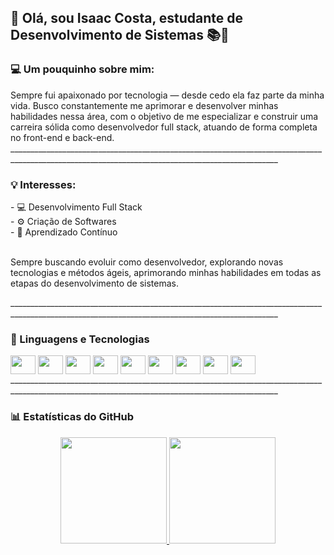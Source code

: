 ## 👋 Olá, sou Isaac Costa, estudante de Desenvolvimento de Sistemas 📚🚀
### 💻 Um pouquinho sobre mim:
<div>
 Sempre fui apaixonado por tecnologia — desde cedo ela faz parte da minha vida. Busco constantemente me aprimorar e desenvolver minhas habilidades nessa área, com o objetivo de me especializar e construir uma carreira sólida como desenvolvedor full stack, atuando de forma completa no front-end e back-end.
</div>
<div>
  _________________________________________________________________________________________________________________________________________________
</div>

### 💡 Interesses:
<div>
 - 💻 Desenvolvimento Full Stack
</div>
<div>
 - ⚙️ Criação de Softwares
</div>
<div>
 - 🚀 Aprendizado Contínuo
 
  <br>Sempre buscando evoluir como desenvolvedor, explorando novas tecnologias e métodos ágeis, aprimorando minhas habilidades em todas as etapas do desenvolvimento de sistemas.
</div>
<div>
  _________________________________________________________________________________________________________________________________________________
</div>

### 🧰 Linguagens e Tecnologias
<div>
  <img align="center" height="30" width="40" src="https://cdn.jsdelivr.net/gh/devicons/devicon@latest/icons/html5/html5-original-wordmark.svg" />
  <img align="center" height="30" width="40" src="https://cdn.jsdelivr.net/gh/devicons/devicon@latest/icons/css3/css3-original-wordmark.svg" />
  <img align="center" height="30" width="40" src="https://cdn.jsdelivr.net/gh/devicons/devicon@latest/icons/javascript/javascript-original.svg" />
  <img align="center" height="30" width="40" src="https://cdn.jsdelivr.net/gh/devicons/devicon@latest/icons/java/java-original.svg" />
  <img align="center" height="30" width="40" src="https://cdn.jsdelivr.net/gh/devicons/devicon@latest/icons/php/php-original.svg" />
  <img align="center" height="30" width="40" src="https://cdn.jsdelivr.net/gh/devicons/devicon@latest/icons/python/python-original.svg" />
  <img align="center" height="30" width="40" src="https://cdn.jsdelivr.net/gh/devicons/devicon@latest/icons/vscode/vscode-original.svg" />
  <img align="center" height="30" width="40" src="https://cdn.jsdelivr.net/gh/devicons/devicon@latest/icons/git/git-original.svg" />
  <img align="center" height="30" width="40" src="https://cdn.jsdelivr.net/gh/devicons/devicon@latest/icons/mysql/mysql-original.svg" />
</div>
<div>
  _________________________________________________________________________________________________________________________________________________
</div>

### 📊 Estatísticas do GitHub
<div align="center">
  <a href="https://github.com/ZackDevSys">
  <img height="170em" src="https://github-readme-stats.vercel.app/api?username=ZackDevSys&show_icons=true&theme=transparent&include_all_commits=true&count_private=true" />
  <img height="170em" src="https://github-readme-stats.vercel.app/api/top-langs/?username=ZackDevSys&layout=compact&langs_count=7&theme=transparent" />
</div>
